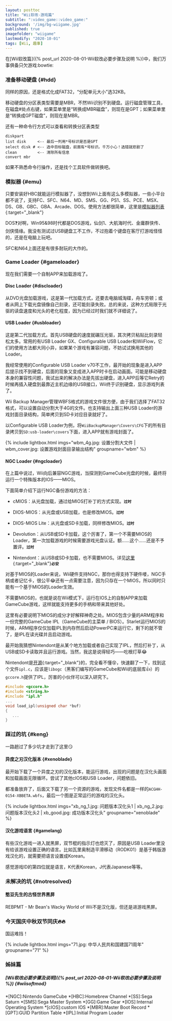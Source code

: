 ```yaml
---
layout: posttoc
title: "Wii软改-游戏篇"
subtitle: ":video_game::video_game:"
background: '/img/bg-wiigame.jpg'
published: true
imagefolder: "wiigame"
lastmodify: "2020-10-01"
tags: [Wii, 趣事]
---
```


在[Wii软改篇]({% post_url 2020-08-01-Wii软改必要步骤及说明 %})中，我们万事俱备只欠游戏:bowtie:

### 准备移动硬盘 {#hdd}

同样的原因，还是格式化成FAT32，“分配单元大小”选32KB。

移动硬盘的分区表类型需要是MBR，不然Wii识别不到硬盘。运行磁盘管理工具，在磁盘#处点右键，如果菜单里是“转换成MBR磁盘”，则现在是GPT；如果菜单里是“转换成GPT磁盘”，则现在是MBR。

还有一种命令行方式可以查看和转换分区表类型

```
diskpart
list disk     <-- 最后一列用*号标识是否是GPT
select disk # <-- 选中目标磁盘，前面有*号标识。千万小心！选错就悲剧了
clean         <-- 清除所有信息
convert mbr
```

如果不熟悉命令行操作，还是找个工具软件做转换吧。

### 模拟器 {#emu}

只要安装好HBC就能运行模拟器了，没想到Wii上面有这么多模拟器，一些小平台都不说了，支持FC、SFC、N64、MD、SMS、GG、PS1、SS、PCE、MSX、DS、GB、GBC、GBA、Arcade、DOS。使用方法都很简单，这里是[模拟器列表](https://wiibrew.org/wiki/List_of_homebrew_emulators){:target="_blank"}

DOS:question:对啊，Win95&98时代都是DOS游戏，仙剑1、大航海时代、金庸群侠传、剑侠情缘。我没有测试过USB键盘工不工作，不过抱着个键盘在客厅打游戏怪怪的，还是在电脑上玩吧。

SFC和N64上面还是有很多耐玩的大作的。

### Game Loader {#gameloader}

现在我们需要一个自制APP来加载游戏了。

#### Disc Loader {#discloader}

从DVD光盘加载游戏，这是第一代加载方式，还要去电脑城淘碟，舟车劳顿；或者从网上下载光盘镜像自己刻录，还可能刻录失败。总的来说，这种方式局限于光驱的读盘速度和光头的老化程度，因为已经过时我们就不详细说了。

#### USB Loader {#usbloader}

这是第二代加载方式。首先USB硬盘的速度就碾压光驱，其次拷贝粘贴比刻录轻松太多。常用的有USB Loader GX、Configurable USB Loader和WiiFlow，它们的使用方法都大同小异，如果某个游戏有兼容问题，不妨试试换用其他的Loader。

我经常使用的Configurable USB Loader v70不工作，最开始的现象是进入APP后提示找不到硬盘，后面的现象又变成进入APP时卡在启动画面。可能是移动硬盘本身的兼容性问题，我试出来的解决办法是先拔出硬盘，进入APP后等它Retry的时候再插入硬盘到最靠近主机边缘的USB接口，Wii终于识别硬盘，显示游戏列表了。

Wii Backup Manager管理WBFS格式的游戏文件很方便，由于我们选择了FAT32格式，可以设置自动分割大于4G的文件。也支持输出上面三种USB Loader的游戏封面目录结构，简单拷贝到SD卡对应目录就好了。

以Configurable USB Loader为例，将`WiiBackupManager\Covers\CFG`下的所有目录拷贝到`SD:usb-loader\covers`下面，进入APP就有游戏封面了。

{% include lightbox.html imgs="wbm_4g.jpg: 设置分割大文件 | wbm_cover.jpg: 设置游戏封面目录输出结构" groupname="wbm" %}

#### NGC Loader {#ngcloader}

在上篇中说过，Wii向后兼容NGC游戏，当探测到GameCube光盘的时候，最终将运行一个特殊版本的IOS——MIOS。

下面简单介绍下运行NGC备份游戏的方法：

- cMIOS：从光盘加载，通过给MIOS打补丁的方式实现。**`过时`**

- DIOS-MIOS：从光盘或USB加载，也是修改MIOS。**`过时`**

- DIOS-MIOS Lite：从光盘或SD卡加载，同样修改MIOS。**`过时`**

- Devolution：从USB或SD卡加载，这个厉害了，第一个不需要MIOS的Loader，第一次加载游戏的时候需要游戏光盘认证。额……这个……还是不予置评。**`过时`**

- Nintendont：从USB或SD卡加载，也不需要MIOS。详见[这里](https://sites.google.com/site/completesg/backup-launchers/gamecube/nintendont){:target="_blank"}**`必安`**

对基于MIOS的Loader来说，Wii硬件支持NGC，那你也得支持下硬件喽，NGC手柄或者记忆卡，很公平:joy:还有一点需要注意，因为只存在一个MIOS，所以同时只能有一个基于MIOS的Loader生效。

不需要MIOS的，也就是说在Wii模式下，运行在IOS上的自制APP来加载GameCube游戏，这样就能支持更多的手柄和带来其他好处。

这里有必要说明下MIOS的成分才好解释神奇之处。MIOS包含少量的ARM程序和一份完整的GameCube IPL（GameCube的主菜单 / BIOS）。Starlet运行MIOS的时候，ARM程序仅仅加载IPL到内存然后启动PowerPC来运行它，剩下的就不管了，是IPL在读光碟并且启动游戏。

最开始我猜想Nintendont是从某个地方加载或者自己实现了IPL，然后打补丁，从USB或SD卡读取并且运行游戏。当然，我这是说得轻巧——吃根灯草:joy:

Nintendont是[开源](https://github.com/FIX94/Nintendont){:target="_blank"}的，完全看不懂:dizzy_face:，快速翻了一下，找到这个文件`ipl.c`，应该是`libogc`（黑客们编写的GameCube和Wii的底层库:+1:）的`gccore.h`提供了IPL，厉害的小伙伴可以深入研究下。

```c
#include <gccore.h>
#include <string.h>
#include "ipl.h"
...
void load_ipl(unsigned char *buf)
{
   ...
}
```

### 踩过的坑 {#keng}

一路趟过了多少坑才走到了这里:smirk:

#### 异度之刃汉化版本 {#xenoblade}

最开始下载了一个异度之刃的汉化版本，能运行游戏，出现的问题是在汉化头画面和加载画面无限循环。尝试了其他cIOS和USB Loader，问题依旧。

都准备放弃了，后面又下载了另一个资源的游戏，发现文件名都是一样的`ACGHH-0154-XBBETA.wbfs`，最后一个图是正常运行的游戏的汉化头。

{% include lightbox.html imgs="xb_ng_1.jpg: 问题版本汉化头1 | xb_ng_2.jpg: 问题版本汉化头2 | xb_good.jpg: 成功版本汉化头" groupname="xenoblade" %}

#### 汉化游戏语言 {#gamelang}

有些汉化游戏一进入就黑屏，双节棍的指示灯也熄灭了，原因是USB Loader里没有给该游戏设置正确的语言。比如瓦里奥制造平滑移动（RODK01）是基于韩版游戏汉化的，就需要把语言设置成Korean。

感觉游戏ID的第四位就是语言，K代表Korean，J代表Japanese等等。

### 未解决的坑 {#notresolved}

#### 憨豆先生的古怪世界黑屏

REBPMT - Mr Bean's Wacky World of Wii不是汉化版，但还是进游戏黑屏。

### 今天国庆中秋双节同庆:fire::fire:

国运难挡！

{% include lightbox.html imgs="71.jpg: 中华人民共和国建国71周年" groupname="71" %}

### 姊妹篇
##### [Wii软改必要步骤及说明]({% post_url 2020-08-01-Wii软改必要步骤及说明 %}) {#wiisoftmod}

*[NGC]:Nintendo GameCube
*[HBC]:Homebrew Channel
*[SS]:Sega Saturn
*[SMS]:Sega Master System
*[GG]:Game Gear
*[IOS]:Internal Operating System
*[cIOS]:custom IOS
*[MBR]:Master Boot Record
*[GPT]:GUID Partition Table
*[IPL]:Initial Program Loader